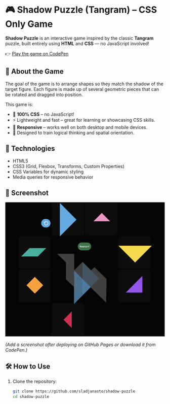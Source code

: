# 🎮 Shadow Puzzle (Tangram) – CSS Only Game

**Shadow Puzzle** is an interactive game inspired by the classic **Tangram** puzzle, built entirely using **HTML** and **CSS** — no JavaScript involved!

👉 [Play the game on CodePen](https://codepen.io/smirosljevic/pen/gbOBMqm)

## 🧩 About the Game

The goal of the game is to arrange shapes so they match the shadow of the target figure. Each figure is made up of several geometric pieces that can be rotated and dragged into position.

This game is:

- 📐 **100% CSS** – no JavaScript!
- ⚡ Lightweight and fast – great for learning or showcasing CSS skills.
- 📱 **Responsive** – works well on both desktop and mobile devices.
- 🧠 Designed to train logical thinking and spatial orientation.

## 🚀 Technologies

- HTML5
- CSS3 (Grid, Flexbox, Transforms, Custom Properties)
- CSS Variables for dynamic styling
- Media queries for responsive behavior

## 📸 Screenshot

![Shadow Puzzle Screenshot](/screenshot_tanagram.png)

_(Add a screenshot after deploying on GitHub Pages or download it from CodePen.)_

## 🛠️ How to Use

1. Clone the repository:
   ```bash
   git clone https://github.com/sladjanasto/shadow-puzzle
   cd shadow-puzzle
   ```
